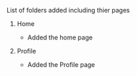 List of folders added including thier pages
1. Home
	- Added the home page

2. Profile
	- Added the Profile page
